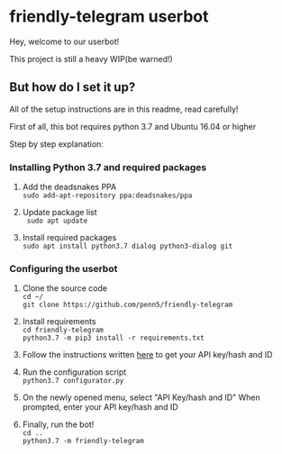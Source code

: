 # friendly-telegram userbot

Hey, welcome to our userbot!

This project is still a heavy WIP(be warned!)

## But how do I set it up?

All of the setup instructions are in this readme, read carefully!

First of all, this bot requires python 3.7 and Ubuntu 16.04 or higher

Step by step explanation:

### Installing Python 3.7 and required packages

1.  Add the deadsnakes PPA  
    `sudo add-apt-repository ppa:deadsnakes/ppa`

2. Update package list  
` sudo apt update`

3. Install required packages  
`sudo apt install python3.7 dialog python3-dialog git`

### Configuring the userbot

1. Clone the source code  
`cd ~/`  
`git clone https://github.com/penn5/friendly-telegram`

2. Install requirements  
`cd friendly-telegram`  
`python3.7 -m pip3 install -r requirements.txt`

3.  Follow the instructions written [here](https://core.telegram.org/api/obtaining_api_id "here") to get your API key/hash and ID

4. Run the configuration script  
`python3.7 configurator.py`

5. On the newly opened menu, select "API Key/hash and ID"
When prompted, enter your API key/hash and ID

6. Finally, run the bot!  
`cd ..`  
`python3.7 -m friendly-telegram`


